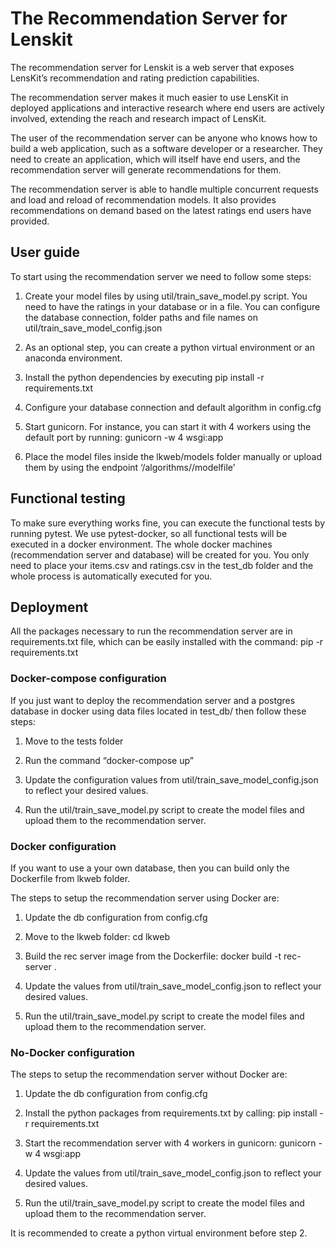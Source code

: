 # The Recommendation Server for Lenskit

The recommendation server for Lenskit is a web server that exposes LensKit’s recommendation and rating prediction capabilities.

The recommendation server makes it much easier to use LensKit in deployed applications and interactive research where end users are actively involved, extending the reach and research impact of LensKit. 

The user of the recommendation server can be anyone who knows how to build a web application, such as a software developer or a researcher. They need to create an application, which will itself have end users, and the recommendation server will generate recommendations for them. 

The recommendation server is able to handle multiple concurrent requests and load and reload of recommendation models. It also provides recommendations on demand based on the latest ratings end users have provided.

## User guide

To start using the recommendation server we need to follow some steps:

1. Create your model files by using util/train_save_model.py script. You need to have the ratings in your database or in a file. You can configure the database connection, folder paths and file names on util/train_save_model_config.json

2. As an optional step, you can create a python virtual environment or an anaconda environment.

3. Install the python dependencies by executing pip install -r requirements.txt

4. Configure your database connection and default algorithm in config.cfg

5. Start gunicorn. For instance, you can start it with 4 workers using the default port by running: gunicorn -w 4 wsgi:app

6. Place the model files inside the lkweb/models folder manually or upload them by using the endpoint ‘/algorithms/<algo>/modelfile’


## Functional testing

To make sure everything works fine, you can execute the functional tests by running pytest. We use pytest-docker, so all functional tests will be executed in a docker environment. The whole docker machines (recommendation server and database) will be created for you. You only need to place your items.csv and ratings.csv in the test_db folder and the whole process is automatically executed for you.


## Deployment
All the packages necessary to run the recommendation server are in requirements.txt file, which can be easily installed with the command: pip -r requirements.txt

### Docker-compose configuration
If you just want to deploy the recommendation server and a postgres database in docker using data files located in test_db/ then follow these steps:

1. Move to the tests folder

2. Run the command “docker-compose up”

3. Update the configuration values from util/train_save_model_config.json to reflect your desired values.

4. Run the util/train_save_model.py script to create the model files and upload them to the recommendation server.

### Docker configuration
If you want to use a your own database, then you can build only the Dockerfile from lkweb folder.

The steps to setup the recommendation server using Docker are:

1. Update the db configuration from config.cfg

2. Move to the lkweb folder: cd lkweb

3. Build the rec server image from the Dockerfile: docker build -t rec-server .

4. Update the values from util/train_save_model_config.json to reflect your desired values.

5. Run the util/train_save_model.py script to create the model files and upload them to the recommendation server.

### No-Docker configuration
The steps to setup the recommendation server without Docker are:

1. Update the db configuration from config.cfg

2. Install the python packages from requirements.txt by calling: pip install -r requirements.txt

3. Start the recommendation server with 4 workers in gunicorn: gunicorn -w 4 wsgi:app

4. Update the values from util/train_save_model_config.json to reflect your desired values.

5. Run the util/train_save_model.py script to create the model files and upload them to the recommendation server.

It is recommended to create a python virtual environment before step 2.